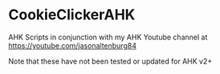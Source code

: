 # CookieClickerAHK
AHK Scripts in conjunction with my AHK Youtube channel at https://youtube.com/jasonaltenburg84

Note that these have not been tested or updated for AHK v2+
